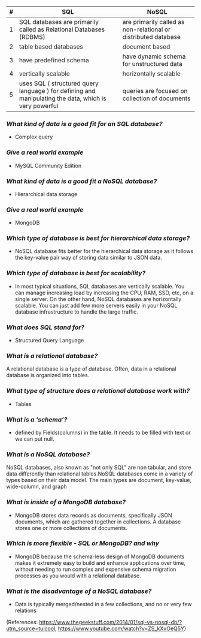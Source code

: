 |#|SQL |NoSQL|
|-----|--------|--------|
|1   |SQL databases are primarily called as Relational Databases (RDBMS)        |are primarily called as non-relational or distributed database|
|2   |table based databases|document based|
|3   |have predefined schema|have dynamic schema for unstructured data|
|4   |vertically scalable| horizontally scalable|
|5   |uses SQL ( structured query language ) for defining and manipulating the data, which is very powerful|queries are focused on collection of documents|

### *What kind of data is a good fit for an SQL database?* ###

- Complex query

### *Give a real world example* ###

- MySQL Community Edition

### *What kind of data is a good fit a NoSQL database?* ###

- Hierarchical data storage

### *Give a real world example* ###

- MongoDB

### *Which type of database is best for hierarchical data storage?* ###

- NoSQL database fits better for the hierarchical data storage as it follows the key-value pair way of storing data similar to JSON data.

### *Which type of database is best for scalability?* ###

- In most typical situations, SQL databases are vertically scalable. You can manage increasing load by increasing the CPU, RAM, SSD, etc, on a single server. On the other hand, NoSQL databases are horizontally scalable. You can just add few more servers easily in your NoSQL database infrastructure to handle the large traffic.

### *What does SQL stand for?* ###

- Structured Query Language

### *What is a relational database?* ###

A relational database is a type of database. Often, data in a relational database is organized into tables.

### *What type of structure does a relational database work with?* ###

- Tables

### *What is a ‘schema’?* ###

- defined by Fields(columns) in the table. It needs to be filled with text or we can put null.

### *What is a NoSQL database?* ###

NoSQL databases, also known as "not only SQL" are non tabular, and store data differently than relational tables.NoSQL databases come in a variety of types based on their data model. The main types are document, key-value, wide-column, and graph

### *What is inside of a MongoDB database?* ###

- MongoDB stores data records as documents, specifically JSON documents, which are gathered together in collections. A database stores one or more collections of documents.

### *Which is more flexible - SQL or MongoDB? and why* ###

- MongoDB because the schema-less design of MongoDB documents makes it extremely easy to build and enhance applications over time, without needing to run complex and expensive schema migration processes as you would with a relational database.

### *What is the disadvantage of a NoSQL database?* ####

- Data is typically merged/nested in a few collections, and no or very few relations

(References: https://www.thegeekstuff.com/2014/01/sql-vs-nosql-db/?utm_source=tuicool, https://www.youtube.com/watch?v=ZS_kXvOeQ5Y)